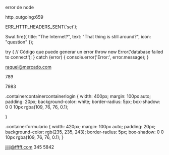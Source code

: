 error de node

http_outgoing:659

ERR_HTTP_HEADERS_SENT('set');

Swal.fire({
  title: "The Internet?",
  text: "That thing is still around?",
  icon: "question"
});

try {
  // Código que puede generar un error
  throw new Error('database failed to connect');
} catch (error) {
  console.error('Error:', error.message);
}

raquel@mercado.com

789

7983

.containercontainercontainerlogin {
    width: 400px;
    margin: 100px auto;
    padding: 20px;
    background-color: white;
    border-radius: 5px;
    box-shadow: 0 0 10px rgba(109, 76, 76, 0.1);
    

    

}

.containerformulario {
    width: 420px;
    margin: 100px auto;
    padding: 20px;
    background-color: rgb(235, 235, 243);
    border-radius: 5px;
    box-shadow: 0 0 10px rgba(109, 76, 76, 0.1);
}


jjjjj@fffff.com
345
5842
